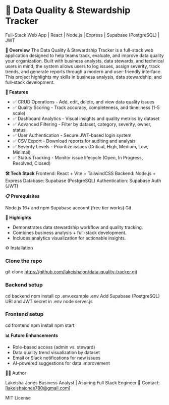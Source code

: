 # 🧮 Data Quality & Stewardship Tracker
Full-Stack Web App | React | Node.js | Express | Supabase (PostgreSQL) | JWT

**📌 Overview**
The Data Quality & Stewardship Tracker is a full-stack web application designed to help teams track, evaluate, and improve data quality your organization. Built with business analysts, data stewards, and technical users in mind, the system allows users to log issues, assign severity, track trends, and generate reports through a modern and user-friendly interface. This project highlights my skills in business analysis, data stewardship, and full-stack development.

**🎯 Features**
* ✅ CRUD Operations - Add, edit, delete, and view data quality issues
* ✅ Quality Scoring - Track accuracy, completeness, and timeliness (1-5 scale)
* ✅ Dashboard Analytics - Visual insights and quality metrics by dataset
* ✅ Advanced Filtering - Filter by dataset, category, severity, owner, status
* ✅ User Authentication - Secure JWT-based login system
* ✅ CSV Export - Download reports for auditing and analysis
* ✅ Severity Levels - Prioritize issues (Critical, High, Medium, Low, Minimal)
* ✅ Status Tracking - Monitor issue lifecycle (Open, In Progress, Resolved, Closed)

**🛠️ Tech Stack**
Frontend: React + Vite + TailwindCSS
Backend: Node.js + Express
Database: Supabase (PostgreSQL)
Authentication: Supabase Auth (JWT)

**📋 Prerequisites**

Node.js 16+ and npm
Supabase account (free tier works)
Git

**🌟 Highlights**
*	Demonstrates data stewardship workflow and quality tracking.
*	Combines business analysis + full-stack development.
*	Includes analytics visualization for actionable insights.

⚙️ Installation
### Clone the repo
git clone https://github.com/lakeishajon/data-quality-tracker.git

### Backend setup
cd backend
npm install
cp .env.example .env
Add Supabase (PostgreSQL) URI and JWT secret in .env
node server.js
### Frontend setup
cd frontend
npm install
npm start


**📊 Future Enhancements**

* Role-based access (admin vs. steward)
* Data quality trend visualization by dataset
* Email or Slack notifications for new issues
* AI-powered suggestions for data improvement

👩‍💼 Author

Lakeisha Jones
Business Analyst | Aspiring Full Stack Engineer
📧 Contact: [lakeishajones780@gmail.com]

MIT License
